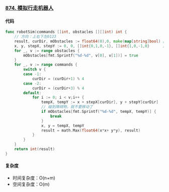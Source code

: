 ### [874. 模拟行走机器人](https://leetcode-cn.com/problems/walking-robot-simulation/)

#### 代码

```go
func robotSim(commands []int, obstacles [][]int) int {
	// 方向：上右下左0123
	result, curDir, mObstacles := float64(0),0, make(map[string]bool) // 结果 当前方向 障碍物哈希
	x, y, stepX, stepY := 0, 0, []int{0,1,0,-1}, []int{1,0,-1,0}      // 当前的位置 以及 xy轴上各个方向移动的大小
	for _, v := range obstacles {
		mObstacles[fmt.Sprintf("%d-%d", v[0], v[1])] = true
	}
	for _, v := range commands {
		switch v {
		case -1:
			curDir = (curDir+1) % 4
		case -2:
			curDir = (curDir+3) % 4
		default:
			for i := 0; i < v;i++ {
				tempX, tempY := x + stepX[curDir], y + stepY[curDir]
				// 碰到障碍物，就不要移动了
				if mObstacles[fmt.Sprintf("%d-%d", tempX, tempY)] {
					break
				}
				x, y = tempX, tempY
				result = math.Max(float64(x*x+ y*y), result)
			}
		}
	}
	return int(result)
}
```



#### 复杂度

- 时间复杂度：O(n+m)
- 空间复杂度：O(m)
